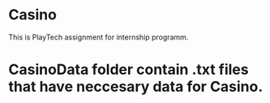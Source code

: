 # Casino
This is PlayTech assignment for internship programm.
# CasinoData folder contain .txt files that have neccesary data for Casino.

